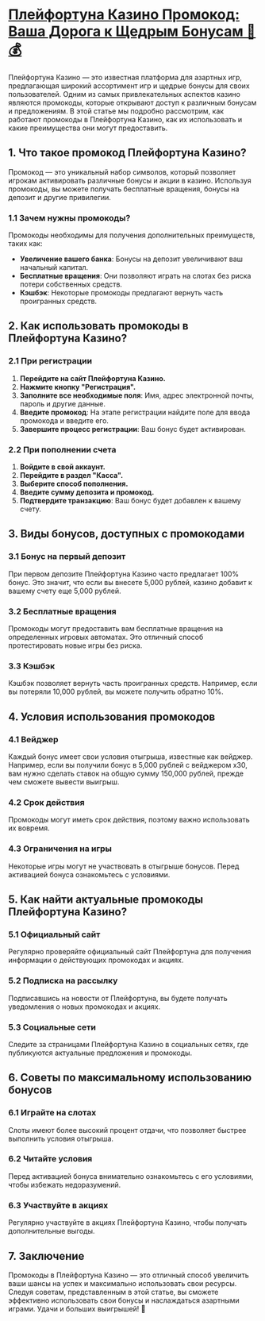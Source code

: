 # [Плейфортуна Казино Промокод: Ваша Дорога к Щедрым Бонусам 🎉💰](https://brandplay.link/9sD8CZLQ)

Плейфортуна Казино — это известная платформа для азартных игр, предлагающая широкий ассортимент игр и щедрые бонусы для своих пользователей. Одним из самых привлекательных аспектов казино являются промокоды, которые открывают доступ к различным бонусам и предложениям. В этой статье мы подробно рассмотрим, как работают промокоды в Плейфортуна Казино, как их использовать и какие преимущества они могут предоставить.

## 1. Что такое промокод Плейфортуна Казино?

Промокод — это уникальный набор символов, который позволяет игрокам активировать различные бонусы и акции в казино. Используя промокоды, вы можете получать бесплатные вращения, бонусы на депозит и другие привилегии.

### 1.1 Зачем нужны промокоды?

Промокоды необходимы для получения дополнительных преимуществ, таких как:

* **Увеличение вашего банка**: Бонусы на депозит увеличивают ваш начальный капитал.
* **Бесплатные вращения**: Они позволяют играть на слотах без риска потери собственных средств.
* **Кэшбэк**: Некоторые промокоды предлагают вернуть часть проигранных средств.

## 2. Как использовать промокоды в Плейфортуна Казино?

### 2.1 При регистрации

1. **Перейдите на сайт Плейфортуна Казино.**
2. **Нажмите кнопку "Регистрация".**
3. **Заполните все необходимые поля**: Имя, адрес электронной почты, пароль и другие данные.
4. **Введите промокод**: На этапе регистрации найдите поле для ввода промокода и введите его.
5. **Завершите процесс регистрации**: Ваш бонус будет активирован.

### 2.2 При пополнении счета

1. **Войдите в свой аккаунт.**
2. **Перейдите в раздел "Касса".**
3. **Выберите способ пополнения.**
4. **Введите сумму депозита и промокод.**
5. **Подтвердите транзакцию**: Ваш бонус будет добавлен к вашему счету.

## 3. Виды бонусов, доступных с промокодами

### 3.1 Бонус на первый депозит

При первом депозите Плейфортуна Казино часто предлагает 100% бонус. Это значит, что если вы внесете 5,000 рублей, казино добавит к вашему счету еще 5,000 рублей.

### 3.2 Бесплатные вращения

Промокоды могут предоставить вам бесплатные вращения на определенных игровых автоматах. Это отличный способ протестировать новые игры без риска.

### 3.3 Кэшбэк

Кэшбэк позволяет вернуть часть проигранных средств. Например, если вы потеряли 10,000 рублей, вы можете получить обратно 10%.

## 4. Условия использования промокодов

### 4.1 Вейджер

Каждый бонус имеет свои условия отыгрыша, известные как вейджер. Например, если вы получили бонус в 5,000 рублей с вейджером x30, вам нужно сделать ставок на общую сумму 150,000 рублей, прежде чем сможете вывести выигрыш.

### 4.2 Срок действия

Промокоды могут иметь срок действия, поэтому важно использовать их вовремя.

### 4.3 Ограничения на игры

Некоторые игры могут не участвовать в отыгрыше бонусов. Перед активацией бонуса ознакомьтесь с условиями.

## 5. Как найти актуальные промокоды Плейфортуна Казино?

### 5.1 Официальный сайт

Регулярно проверяйте официальный сайт Плейфортуна для получения информации о действующих промокодах и акциях.

### 5.2 Подписка на рассылку

Подписавшись на новости от Плейфортуна, вы будете получать уведомления о новых промокодах и акциях.

### 5.3 Социальные сети

Следите за страницами Плейфортуна Казино в социальных сетях, где публикуются актуальные предложения и промокоды.

## 6. Советы по максимальному использованию бонусов

### 6.1 Играйте на слотах

Слоты имеют более высокий процент отдачи, что позволяет быстрее выполнить условия отыгрыша.

### 6.2 Читайте условия

Перед активацией бонуса внимательно ознакомьтесь с его условиями, чтобы избежать недоразумений.

### 6.3 Участвуйте в акциях

Регулярно участвуйте в акциях Плейфортуна Казино, чтобы получать дополнительные выгоды.

## 7. Заключение

Промокоды в Плейфортуна Казино — это отличный способ увеличить ваши шансы на успех и максимально использовать свои ресурсы. Следуя советам, представленным в этой статье, вы сможете эффективно использовать свои бонусы и наслаждаться азартными играми. Удачи и больших выигрышей! 🎊
